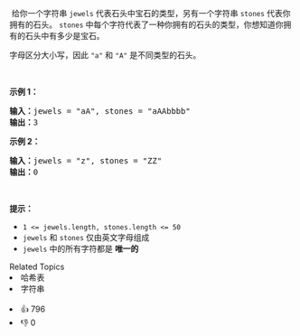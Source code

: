 <p>&nbsp;给你一个字符串 <code>jewels</code>&nbsp;代表石头中宝石的类型，另有一个字符串 <code>stones</code> 代表你拥有的石头。&nbsp;<code>stones</code>&nbsp;中每个字符代表了一种你拥有的石头的类型，你想知道你拥有的石头中有多少是宝石。</p>

<p>字母区分大小写，因此 <code>"a"</code> 和 <code>"A"</code> 是不同类型的石头。</p>

<p>&nbsp;</p>

<p><strong>示例 1：</strong></p>

<pre>
<strong>输入：</strong>jewels = "aA", stones = "aAAbbbb"
<strong>输出：</strong>3
</pre>

<p><strong>示例 2：</strong></p>

<pre>
<strong>输入：</strong>jewels = "z", stones = "ZZ"
<strong>输出：</strong>0<strong>
</strong></pre>

<p>&nbsp;</p>

<p><strong>提示：</strong></p>

<ul> 
 <li><code>1 &lt;=&nbsp;jewels.length, stones.length &lt;= 50</code></li> 
 <li><code>jewels</code> 和 <code>stones</code> 仅由英文字母组成</li> 
 <li><code>jewels</code> 中的所有字符都是 <strong>唯一的</strong></li> 
</ul>

<div><div>Related Topics</div><div><li>哈希表</li><li>字符串</li></div></div><br><div><li>👍 796</li><li>👎 0</li></div>
